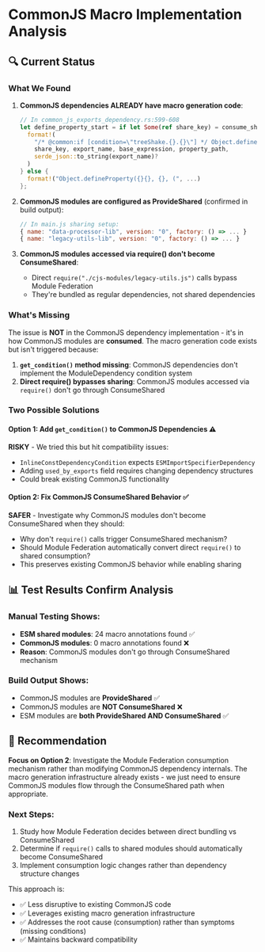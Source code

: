# CommonJS Macro Implementation Analysis

## 🔍 Current Status

### What We Found

1. **CommonJS dependencies ALREADY have macro generation code**:
   ```rust
   // In common_js_exports_dependency.rs:599-608
   let define_property_start = if let Some(ref share_key) = consume_shared_info {
     format!(
       "/* @common:if [condition=\"treeShake.{}.{}\"] */ Object.defineProperty({}{}, {}, (",
       share_key, export_name, base_expression, property_path,
       serde_json::to_string(export_name)?
     )
   } else {
     format!("Object.defineProperty({}{}, {}, (", ...)
   };
   ```

2. **CommonJS modules are configured as ProvideShared** (confirmed in build output):
   ```javascript
   // In main.js sharing setup:
   { name: "data-processor-lib", version: "0", factory: () => ... }
   { name: "legacy-utils-lib", version: "0", factory: () => ... }
   ```

3. **CommonJS modules accessed via require() don't become ConsumeShared**:
   - Direct `require("./cjs-modules/legacy-utils.js")` calls bypass Module Federation
   - They're bundled as regular dependencies, not shared dependencies

### What's Missing

The issue is **NOT** in the CommonJS dependency implementation - it's in how CommonJS modules are **consumed**. The macro generation code exists but isn't triggered because:

1. **`get_condition()` method missing**: CommonJS dependencies don't implement the ModuleDependency condition system
2. **Direct require() bypasses sharing**: CommonJS modules accessed via `require()` don't go through ConsumeShared

### Two Possible Solutions

#### Option 1: Add `get_condition()` to CommonJS Dependencies ⚠️ 
**RISKY** - We tried this but hit compatibility issues:
- `InlineConstDependencyCondition` expects `ESMImportSpecifierDependency`
- Adding `used_by_exports` field requires changing dependency structures
- Could break existing CommonJS functionality

#### Option 2: Fix CommonJS ConsumeShared Behavior ✅ 
**SAFER** - Investigate why CommonJS modules don't become ConsumeShared when they should:
- Why don't `require()` calls trigger ConsumeShared mechanism?
- Should Module Federation automatically convert direct `require()` to shared consumption?
- This preserves existing CommonJS behavior while enabling sharing

## 📊 Test Results Confirm Analysis

### Manual Testing Shows:
- **ESM shared modules**: 24 macro annotations found ✅
- **CommonJS modules**: 0 macro annotations found ❌  
- **Reason**: CommonJS modules don't go through ConsumeShared mechanism

### Build Output Shows:
- CommonJS modules are **ProvideShared** ✅
- CommonJS modules are **NOT ConsumeShared** ❌
- ESM modules are **both ProvideShared AND ConsumeShared** ✅

## 🎯 Recommendation

**Focus on Option 2**: Investigate the Module Federation consumption mechanism rather than modifying CommonJS dependency internals. The macro generation infrastructure already exists - we just need to ensure CommonJS modules flow through the ConsumeShared path when appropriate.

### Next Steps:
1. Study how Module Federation decides between direct bundling vs ConsumeShared
2. Determine if `require()` calls to shared modules should automatically become ConsumeShared
3. Implement consumption logic changes rather than dependency structure changes

This approach is:
- ✅ Less disruptive to existing CommonJS code
- ✅ Leverages existing macro generation infrastructure  
- ✅ Addresses the root cause (consumption) rather than symptoms (missing conditions)
- ✅ Maintains backward compatibility
